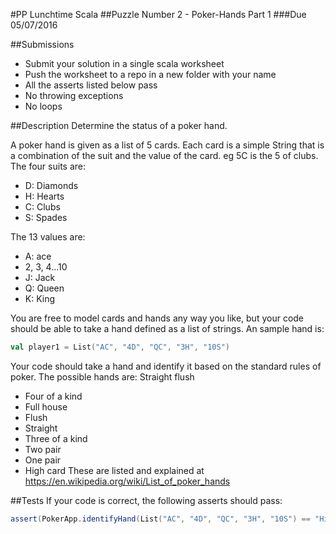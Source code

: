 #PP Lunchtime Scala 
##Puzzle Number 2 - Poker-Hands Part 1
###Due 05/07/2016

##Submissions
* Submit your solution in a single scala worksheet
* Push the worksheet to a repo in a new folder with your name
* All the asserts listed below pass
* No throwing exceptions
* No loops

##Description
Determine the status of a poker hand.

A poker hand is given as a list of 5 cards. 
Each card is a simple String that is a combination of the suit and the value of the card. eg 5C is the 5 of clubs.
The four suits are:
* D: Diamonds
* H: Hearts
* C: Clubs
* S: Spades

The 13 values are:
* A: ace
* 2, 3, 4...10
* J: Jack
* Q: Queen
* K: King

You are free to model cards and hands any way you like, but your code should be able to take a hand defined as a list of strings.
An sample hand is:
```scala
val player1 = List("AC", "4D", "QC", "3H", "10S")
```

Your code should take a hand and identify it based on the standard rules of poker.
The possible hands are:
Straight flush
* Four of a kind
* Full house
* Flush
* Straight
* Three of a kind
* Two pair
* One pair
* High card
These are listed and explained at https://en.wikipedia.org/wiki/List_of_poker_hands

##Tests
If your code is correct, the following asserts should pass:
```scala
assert(PokerApp.identifyHand(List("AC", "4D", "QC", "3H", "10S") == "High card: Queen of clubs")
```
